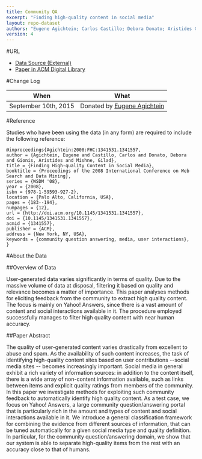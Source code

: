 ```yaml
---
title: Community QA
excerpt: "Finding high-quality content in social media"
layout: repo-dataset
authors: "Eugene Agichtein; Carlos Castillo; Debora Donato; Aristides Gionis; Gilad Mishne"
version: 4
---
```


#URL

* [Data Source (External)](http://webscope.sandbox.yahoo.com/catalog.php?datatype=l)
* [Paper in ACM Digital Library](http://dl.acm.org/citation.cfm?id=1341531.1341557)

#Change Log

When | What
---- | ----
September 10th, 2015 | Donated by [Eugene Agichtein](mailto:eugene@mathcs.emory.edu)

#Reference

Studies who have been using the data (in any form) are required to include the following reference:

```
@inproceedings{Agichtein:2008:FHC:1341531.1341557,
author = {Agichtein, Eugene and Castillo, Carlos and Donato, Debora and Gionis, Aristides and Mishne, Gilad},
title = {Finding High-quality Content in Social Media},
booktitle = {Proceedings of the 2008 International Conference on Web Search and Data Mining},
series = {WSDM '08},
year = {2008},
isbn = {978-1-59593-927-2},
location = {Palo Alto, California, USA},
pages = {183--194},
numpages = {12},
url = {http://doi.acm.org/10.1145/1341531.1341557},
doi = {10.1145/1341531.1341557},
acmid = {1341557},
publisher = {ACM},
address = {New York, NY, USA},
keywords = {community question answering, media, user interactions},
}
```

#About the Data

##Overview of Data

User-generated data varies significantly in terms of quality. Due to the massive volume of data at disposal, filtering it based on quality and relevance becomes a matter of importance. This paper analyses methods for eliciting feedback from the community to extract high quality content. The focus is mainly on Yahoo! Answers, since there is a vast amount of content and social interactions available in it. The procedure employed successfully manages to filter high quality content with near human accuracy.

##Paper Abstract

The quality of user-generated content varies drastically from excellent to abuse and spam. As the availability of such content increases, the task of identifying high-quality content sites based on user contributions --social media sites -- becomes increasingly important. Social media in general exhibit a rich variety of information sources: in addition to the content itself, there is a wide array of non-content information available, such as links between items and explicit quality ratings from members of the community. In this paper we investigate methods for exploiting such community feedback to automatically identify high quality content. As a test case, we focus on Yahoo! Answers, a large community question/answering portal that is particularly rich in the amount and types of content and social interactions available in it. We introduce a general classification framework for combining the evidence from different sources of information, that can be tuned automatically for a given social media type and quality definition. In particular, for the community question/answering domain, we show that our system is able to separate high-quality items from the rest with an accuracy close to that of humans.
